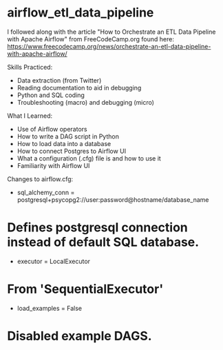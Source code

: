 # airflow_etl_data_pipeline

I followed along with the article "How to Orchestrate an ETL Data Pipeline with Apache Airflow" from FreeCodeCamp.org found here:
https://www.freecodecamp.org/news/orchestrate-an-etl-data-pipeline-with-apache-airflow/

Skills Practiced:
- Data extraction (from Twitter)
- Reading documentation to aid in debugging
- Python and SQL coding
- Troubleshooting (macro) and debugging (micro)

What I Learned:
- Use of Airflow operators
- How to write a DAG script in Python
- How to load data into a database
- How to connect Postgres to Airflow UI
- What a configuration (.cfg) file is and how to use it
- Familiarity with Airflow UI

Changes to airflow.cfg:
- sql_alchemy_conn = postgresql+psycopg2://user:password@hostname/database_name
# Defines postgresql connection instead of default SQL database.
- executor = LocalExecutor
# From 'SequentialExecutor'
- load_examples = False
# Disabled example DAGS.
